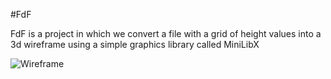 #FdF

FdF is a project in which we convert a file with a grid of height values into a 3d wireframe using a simple graphics library called MiniLibX

![Wireframe](https://github.com/user-attachments/assets/da1d2b2f-6081-4c94-a0d0-68dd148e49f7)
